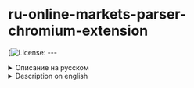 # ru-online-markets-parser-chromium-extension

[![License: ---](---)

<details>
<summary>Описание на русском</summary>

Удобное расширение для браузеров на базе Chromium, позволяющее парсить данные с российских онлайн-магазинов.  
**Работает в Google Chrome, Yandex Browser, Brave и других.**

---

## 📌 Описание

**ru-online-markets-parser-chromium-extension** — это расширение для браузера, разработанное для автоматического извлечения информации о товарах с популярных российских маркетплейсов.

Просто откройте страницу товара — и расширение соберёт нужные данные:  
✅ Название  
✅ Цена  
✅ Другие параметры

Данные можно быстро экспортировать в **CSV** или **JSON** для дальнейшего анализа.

---

## 🛒 Поддерживаемые площадки

- Wildberries
- Ozon
- М.Видео
- Ситилинк
- Яндекс.Маркет
- ...и другие (поддержка расширяется)

---

## 💡 Возможности использования

- Мониторинг цен и динамики скидок  
- Анализ конкурентов  
- Сбор данных для маркетинговых исследований  
- Автоматизация рутинных задач  
- Сравнение предложений между магазинами

</details>

<details>
<summary>Description on english</summary>

A convenient Chromium-based browser extension for parsing data from Russian online marketplaces.  
**Works in Google Chrome, Yandex Browser, Brave, and others.**

---

## 📌 Description

**ru-online-markets-parser-chromium-extension** is a browser extension designed to automatically extract product information from popular Russian e-commerce platforms.

Just open a product page — the extension will collect key details:  
✅ Title  
✅ Price  
✅ Other parameters

Easily export data to **CSV** or **JSON** for further analysis.

---

## 🛒 Supported Marketplaces

- Wildberries
- Ozon
- М.Видео
- Ситилинк
- Яндекс.Маркет
- ...and more (support is expanding)

---

## 💡 Use Cases

- Price monitoring and discount tracking
- Competitor analysis
- Data collection for market research
- Automation of repetitive tasks
- Cross-store price comparison

</details>